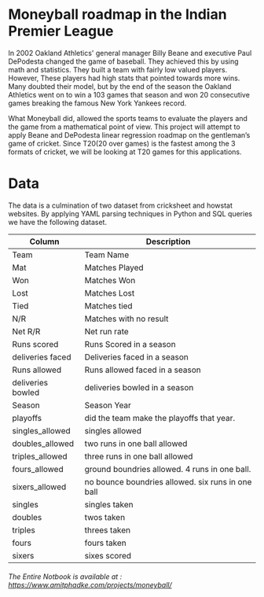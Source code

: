 # Moneyball roadmap in the Indian Premier League

In 2002 Oakland Athletics' general manager Billy Beane and executive Paul DePodesta changed the game of baseball. They achieved this by using math and statistics. They built a team with fairly low valued players. However, These players had high stats that pointed towards more wins. Many doubted their model, but by the end of the season the Oakland Athletics went on to win a 103 games that season and won 20 consecutive games breaking the famous New York Yankees record.

What Moneyball did, allowed the sports teams to evaluate the players and the game from a mathematical point of view. This project will attempt to apply Beane and DePodesta linear regression roadmap on the gentleman’s game of cricket. Since T20(20 over games) is the fastest among the 3 formats of cricket, we will be looking at T20 games for this applications.

# Data 

The data is a culmination of two dataset from cricksheet and howstat websites. By applying YAML parsing techniques in Python and SQL queries we have the following dataset.

| Column | Description |
| ------ | ----------- |
| Team	 | Team Name |
| Mat	| Matches Played |
| Won	| Matches Won |
| Lost | Matches Lost |
| Tied | Matches tied |
| N/R	| Matches with no result |
| Net R/R | Net run rate |
| Runs scored |	Runs Scored in a season |
| deliveries faced | Deliveries faced in a season |
| Runs allowed	| Runs allowed faced in a season |
| deliveries bowled | deliveries bowled in a season |
| Season	| Season Year |
| playoffs | did the team make the playoffs that year. |
|singles_allowed | singles allowed |
|doubles_allowed |	two runs in one ball allowed |
|triples_allowed |	three runs in one ball allowed |
|fours_allowed	 | ground boundries allowed. 4 runs in one ball. |
|sixers_allowed	 | no bounce boundries allowed. six runs in one ball |
|singles	| singles taken |
|doubles	| twos taken |
|triples	| threes taken |
|fours 	| fours taken |
|sixers| sixes scored |

###### The Entire Notbook is available at : https://www.amitphadke.com/projects/moneyball/

